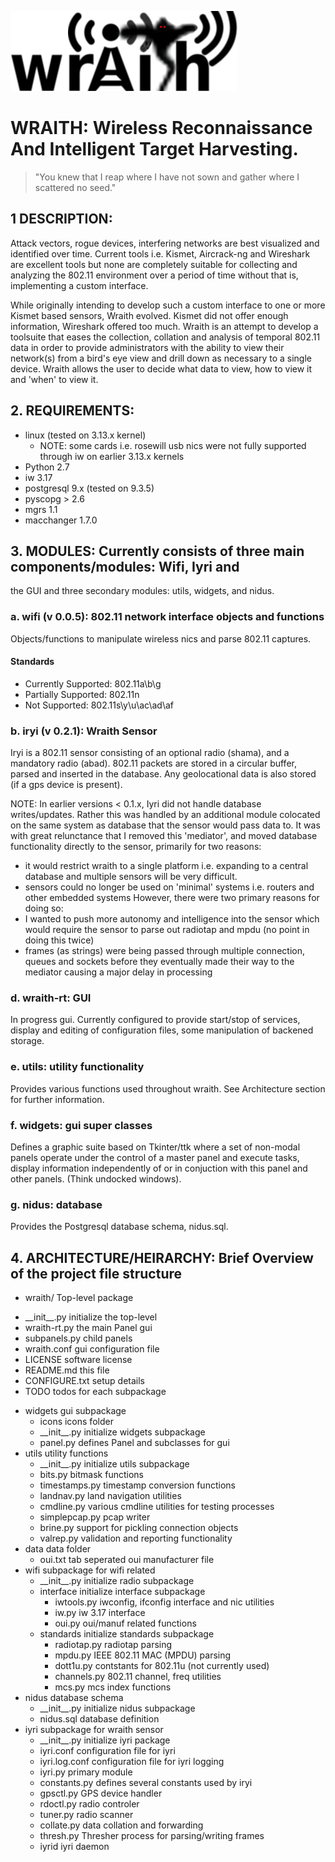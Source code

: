 ![](widgets/icons/wraith-banner.png?raw=true)
# WRAITH: Wireless Reconnaissance And Intelligent Target Harvesting.

> "You knew that I reap where I have not sown and gather where I scattered no seed."

## 1 DESCRIPTION:
Attack vectors, rogue devices, interfering networks are best visualized and identified
over time. Current tools i.e. Kismet, Aircrack-ng and Wireshark are excellent tools
but none are completely suitable for collecting and analyzing the 802.11 environment
over a period of time without that is, implementing a custom interface.

While originally intending to develop such a custom interface to one or more Kismet
based sensors, Wraith evolved. Kismet did not offer enough information, Wireshark
offered too much. Wraith is an attempt to develop a toolsuite that eases the
collection, collation and analysis of temporal 802.11 data in order to provide
administrators with the ability to view their network(s) from a bird's eye view and
drill down as necessary to a single device. Wraith allows the user to decide what
data to view, how to view it and 'when' to view it.

## 2. REQUIREMENTS:
 * linux (tested on 3.13.x kernel)
   - NOTE: some cards i.e. rosewill usb nics were not fully supported through iw
     on earlier 3.13.x kernels
 * Python 2.7
 * iw 3.17
 * postgresql 9.x (tested on 9.3.5)
 * pyscopg > 2.6
 * mgrs 1.1
 * macchanger 1.7.0

## 3. MODULES: Currently consists of three main components/modules: Wifi, Iyri and
the GUI and three secondary modules: utils, widgets, and nidus.

###  a. wifi (v 0.0.5): 802.11 network interface objects and functions

Objects/functions to manipulate wireless nics and parse 802.11 captures.

#### Standards
* Currently Supported: 802.11a\b\g
* Partially Supported: 802.11n
* Not Supported: 802.11s\y\u\ac\ad\af

### b. iryi (v 0.2.1): Wraith Sensor

Iryi is a 802.11 sensor consisting of an optional radio (shama), and a mandatory
radio (abad). 802.11 packets are stored in a circular buffer, parsed and inserted
in the database. Any geolocational data is also stored (if a gps device is present).

NOTE:
In earlier versions < 0.1.x, Iyri did not handle database writes/updates. Rather
this was handled by an additional module colocated on the same system as database
that the sensor would pass data to. It was with great relunctance that I removed
this 'mediator', and moved database functionality directly to the sensor, primarily
for two reasons:
 * it would restrict wraith to a single platform i.e. expanding to a central
  database and multiple sensors will be very difficult.
 * sensors could no longer be used on 'minimal' systems i.e. routers and other embedded
  systems
However, there were two primary reasons for doing so:
 * I wanted to push more autonomy and intelligence into the sensor which would
   require the sensor to parse out radiotap and mpdu (no point in doing this twice)
 * frames (as strings) were being passed through multiple connection, queues and
   sockets before they eventually made their way to the mediator causing a major
   delay in processing

### d. wraith-rt: GUI

In progress gui. Currently configured to provide start/stop of services, display
and editing of configuration files, some manipulation of backened storage.

### e. utils: utility functionality

Provides various functions used throughout wraith. See Architecture section for
further information.

### f. widgets: gui super classes

Defines a graphic suite based on Tkinter/ttk where a set of non-modal panels operate
under the control of a master panel and execute tasks, display information
independently of or in conjuction with this panel and other panels. (Think undocked
windows).

### g. nidus: database

Provides the Postgresql database schema, nidus.sql.

## 4. ARCHITECTURE/HEIRARCHY: Brief Overview of the project file structure

* wraith/               Top-level package
 - \_\_init\_\_.py      initialize the top-level
 - wraith-rt.py         the main Panel gui
 - subpanels.py         child panels
 - wraith.conf          gui configuration file
 - LICENSE              software license
 - README.md            this file
 - CONFIGURE.txt        setup details
 - TODO                 todos for each subpackage
 * widgets              gui subpackage
     *  icons           icons folder
     -  \_\_init\_\_.py initialize widgets subpackage
     -  panel.py        defines Panel and subclasses for gui
 * utils                utility functions
    -  \_\_init\_\_.py  initialize utils subpackage
    - bits.py           bitmask functions
    - timestamps.py     timestamp conversion functions
    - landnav.py        land navigation utilities
    - cmdline.py        various cmdline utilities for testing processes
    - simplepcap.py     pcap writer
    - brine.py          support for pickling connection objects
    - valrep.py         validation and reporting functionality
 *  data                data folder
    - oui.txt           tab seperated oui manufacturer file
 *  wifi                subpackage for wifi related
     - \_\_init\_\_.py  initialize radio subpackage
     - interface        initialize interface subpackage
        + iwtools.py    iwconfig, ifconfig interface and nic utilities
        + iw.py         iw 3.17 interface
        + oui.py        oui/manuf related functions
     - standards        initialize standards subpackage
        + radiotap.py   radiotap parsing
        + mpdu.py       IEEE 802.11 MAC (MPDU) parsing
        + dott1u.py     contstants for 802.11u (not currently used)
        + channels.py   802.11 channel, freq utilities
        + mcs.py        mcs index functions
 * nidus                database schema
     - \_\_init\_\_.py  initialize nidus subpackage
     - nidus.sql        database definition
 *  iyri                subpackage for wraith sensor
     - \_\_init\_\_.py  initialize iyri package
     - iyri.conf        configuration file for iyri
     - iyri.log.conf    configuration file for iyri logging
     - iyri.py          primary module
     - constants.py     defines several constants used by iryi
     - gpsctl.py        GPS device handler
     - rdoctl.py        radio controler
     - tuner.py         radio scanner
     - collate.py       data collation and forwarding
     - thresh.py        Thresher process for parsing/writing frames
     - iyrid            iyri daemon

